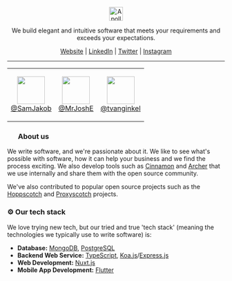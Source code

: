 <p align="center">
  <a href="https://apollosoftware.xyz/"><img height="32" src="https://user-images.githubusercontent.com/37072691/133507696-92286b65-49c2-41d4-848d-c0861d332a94.png" alt="Apollo Software"></a>
</p>
<p align="center">We build elegant and intuitive software that meets your requirements and exceeds your expectations.</p>
<p align="center">
  <a href="https://apollosoftware.xyz/">Website</a> |
  <a href="https://www.linkedin.com/company/apollosoftwarelimited/">LinkedIn</a> |
  <a href="https://twitter.com/apolloswxyz">Twitter</a> |
  <a href="https://www.instagram.com/apollosoftwarexyz/">Instagram</a>
</p>

---

<table align="center">
  <tr>
    <td>
      <p align="center">
        <img height="64" src="https://avatars.githubusercontent.com/u/37072691?v=4"><br>
        <a href="https://github.com/SamJakob">@SamJakob</a>
      </p>
    </td>
    <td>
      <p align="center">
        <img height="64" src="https://avatars.githubusercontent.com/u/44347292?v=4"><br>
        <a href="https://github.com/MrJoshE">@MrJoshE</a>
      </p>
    </td>
    <td>
      <p align="center">
        <img height="64" src="https://avatars.githubusercontent.com/u/34002424?v=4"><br>
        <a href="https://github.com/tvanginkel">@tvanginkel</a>
      </p>
    </td>
  </tr>
</table>

<h3><img height="17" src="https://user-images.githubusercontent.com/37072691/133508704-8b16ba22-c6a4-4d10-a994-2aa1f3a0df65.png">&nbsp; About us</h3>

We write software, and we're passionate about it. We like to see what's possible with software, how it can help your business and we find the process exciting.
We also develop tools such as [Cinnamon](https://github.com/apollosoftwarexyz/cinnamon) and [Archer](https://github.com/apollosoftwarexyz/archer) that we use
internally and share them with the open source community.

We've also contributed to popular open source projects such as the [Hoppscotch](https://hoppscotch.io) and [Proxyscotch](https://github.com/hoppscotch/proxyscotch)
projects.


### ⚙️ Our tech stack

We love trying new tech, but our tried and true 'tech stack' (meaning the technologies we typically use to write software) is:
- **Database:** [MongoDB](https://www.mongodb.com), [PostgreSQL](https://www.postgresql.org)
- **Backend Web Service:** [TypeScript](https://www.typescriptlang.org), [Koa.js](https://koajs.com)/[Express.js](https://expressjs.com)
- **Web Development:** [Nuxt.js](https://nuxtjs.org)
- **Mobile App Development:** [Flutter](https://flutter.dev)
